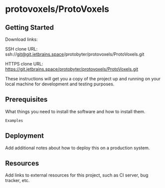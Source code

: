 # protovoxels/ProtoVoxels



## Getting Started

Download links:

SSH clone URL: ssh://git@git.jetbrains.space/protobyter/protovoxels/ProtoVoxels.git

HTTPS clone URL: https://git.jetbrains.space/protobyter/protovoxels/ProtoVoxels.git



These instructions will get you a copy of the project up and running on your local machine for development and testing purposes.

## Prerequisites

What things you need to install the software and how to install them.

```
Examples
```

## Deployment

Add additional notes about how to deploy this on a production system.

## Resources

Add links to external resources for this project, such as CI server, bug tracker, etc.
